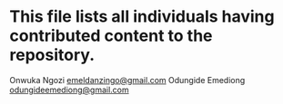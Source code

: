 # This file lists all individuals having contributed content to the repository.

Onwuka Ngozi <emeldanzingo@gmail.com>
Odungide Emediong <odungideemediong@gmail.com>
